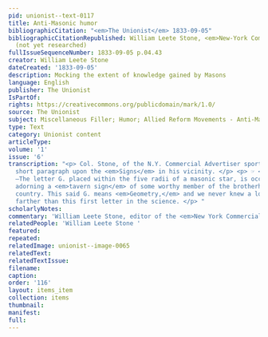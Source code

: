 ```yaml
---
pid: unionist--text-0117
title: Anti-Masonic humor
bibliographicCitation: "<em>The Unionist</em> 1833-09-05"
bibliographicCitationRepublished: William Leete Stone, <em>New-York Commercial Advertiser</em>
  (not yet researched)
fullIssueSequenceNumber: 1833-09-05 p.04.43
creator: William Leete Stone
dateCreated: '1833-09-05'
description: Mocking the extent of knowledge gained by Masons
language: English
publisher: The Unionist
IsPartOf: 
rights: https://creativecommons.org/publicdomain/mark/1.0/
source: The Unionist
subject: Miscellaneous Filler; Humor; Allied Reform Movements - Anti-Masonry
type: Text
category: Unionist content
articleType: 
volume: '1'
issue: '6'
transcription: "<p> Col. Stone, of the N.Y. Commercial Advertiser sports the following
  short paragraph upon the <em>Signs</em> in his vicinity. </p> <p> ☞ <em>Letter G!</em>
  —The letter G. placed within the five radii of a masonic star, is occasionally seen
  adorning a <em>tavern sign</em> of some worthy member of the brotherhood in the
  country. This said G. means <em>Geometry,</em> and we never knew a lodge to proceed
  farther than this first letter in the science. </p> "
scholarlyNotes: 
commentary: 'William Leete Stone, editor of the <em>New York Commercial Advertiser</em> '
relatedPeople: 'William Leete Stone '
featured: 
repeated: 
relatedImage: unionist--image-0065
relatedText: 
relatedTextIssue: 
filename: 
caption: 
order: '116'
layout: items_item
collection: items
thumbnail: 
manifest: 
full: 
---
```

